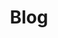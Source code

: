 ---
title: Blog
description: Tutoriales de programación, desarrollo web Diseño gráfico, IA y tecnología 🤓 .
---